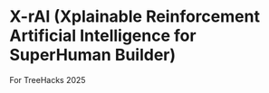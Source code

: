 # X-rAI (Xplainable Reinforcement Artificial Intelligence for SuperHuman Builder)
For TreeHacks 2025
